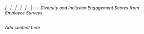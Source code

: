 ###### |   |   |   |   |   ├── Diversity and Inclusion Engagement Scores from Employee Surveys

*Add content here*